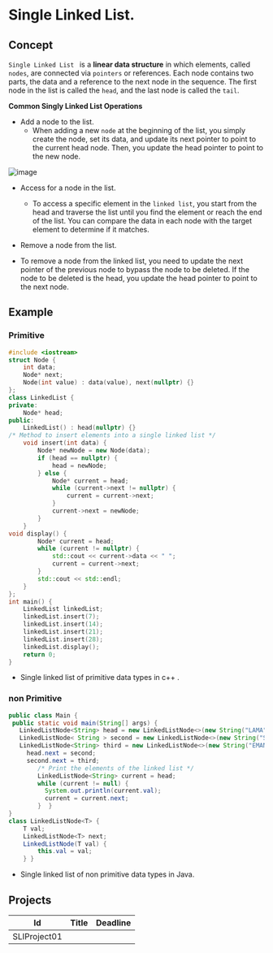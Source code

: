 # Single Linked List.

## Concept 

`Single Linked List ` is a **linear data structure** in which elements, called `nodes`, are connected via `pointers` or references. Each node contains two parts, the data and a reference to the next node in the sequence. The first node in the list is called the `head`, and the last node is called the `tail`.

**Common Singly Linked List Operations**

* Add a node to the list.
    * When adding a new `node` at the beginning of the list, you simply create the node, set its data, and update its next pointer to point to the current head 
      node. Then, you update the head pointer to point to the new node.
      
![image](https://github.com/SAFCSP-Team/data-structures-and-algorithms-bootcamp/assets/148945652/c8720b15-54f6-41c3-bfdf-c070b9e8b4b0)

* Access for a node in the list.
    * To access a specific element in the `linked list`, you start from the head and traverse the list until you find the element or reach the end of the list. 
      You can compare the data in each node with the target element to determine if it matches.

* Remove a node from the list.
* To remove a node from the linked list, you need to update the next pointer of the previous node to bypass the node to be deleted. If the node to be deleted is the head, you update the head pointer to point to the next node.
  
## Example 

### Primitive 
```c++
#include <iostream>
struct Node {
    int data;
    Node* next;
    Node(int value) : data(value), next(nullptr) {}
};
class LinkedList {
private:
    Node* head;
public:
    LinkedList() : head(nullptr) {}
/* Method to insert elements into a single linked list */
    void insert(int data) {
        Node* newNode = new Node(data);
        if (head == nullptr) {
            head = newNode;
        } else {
            Node* current = head;
            while (current->next != nullptr) {
                current = current->next;
            }
            current->next = newNode;
        }
    }
void display() {
        Node* current = head;
        while (current != nullptr) {
            std::cout << current->data << " ";
            current = current->next;
        }
        std::cout << std::endl;
    }
};
int main() {
    LinkedList linkedList;
    linkedList.insert(7);
    linkedList.insert(14);
    linkedList.insert(21);
    linkedList.insert(28);
    linkedList.display();
    return 0;
}
```
* Single linked list of primitive data types in c++ .

### non Primitive
```java
public class Main {
 public static void main(String[] args) {
   LinkedListNode<String> head = new LinkedListNode<>(new String("LAMA"));
   LinkedListNode< String > second = new LinkedListNode<>(new String("SARA"));
   LinkedListNode<String> third = new LinkedListNode<>(new String("EMAN"));
     head.next = second;
     second.next = third;
        /* Print the elements of the linked list */
        LinkedListNode<String> current = head;
        while (current != null) {
          System.out.println(current.val);
          current = current.next;
        }  }
}
class LinkedListNode<T> {
    T val;
    LinkedListNode<T> next;
    LinkedListNode(T val) {
        this.val = val;
    } }
```
* Single linked list of non primitive data types in Java.
## Projects


| Id      | Title          | Deadline |
| ------- | -------------- | -------- |
| SLIProject01|                |          |


